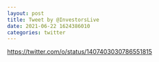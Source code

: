 ```yaml
--- 
layout: post 
title: Tweet by @InvestorsLive 
date: 2021-06-22 1624386010 
categories: twitter 
--- 
```

https://twitter.com/o/status/1407403030786551815